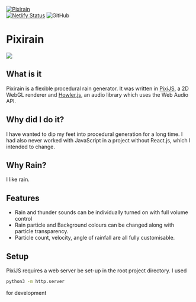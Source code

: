 [![Pixirain](https://img.shields.io/badge/Website-Pixirain.netlify.app-black?style=for-the-badge)](http://pixirain.netlify.app)   
[![Netlify Status](https://api.netlify.com/api/v1/badges/2d268ea5-b2e2-4c4e-9d1a-1c781a1e1362/deploy-status)](https://app.netlify.com/sites/pixirain/deploys) ![GitHub](https://img.shields.io/github/license/ZeroDawn0D/pixirain)
# Pixirain 
![](https://media.giphy.com/media/JDb9t694Ey4DM8WMSr/giphy.gif)
## What is it
Pixirain is a flexible procedural rain generator. It was written in [PixiJS](https://www.pixijs.com/), a 2D WebGL renderer and [Howler.js](https://howlerjs.com/), an audio library which uses the Web Audio API.

## Why did I do it?
I have wanted to dip my feet into procedural generation for a long time. I had also never worked with JavaScript in a project without React.js, which I intended to change.

## Why Rain?
I like rain.

## Features
* Rain and thunder sounds can be individually turned on with full volume control
* Rain particle and Background colours can be changed along with particle transparency.
* Particle count, velocity, angle of rainfall are all fully customisable.

## Setup
PixiJS requires a web server be set-up in the root project directory. I used 
```bash
python3 -m http.server
```
for development 

